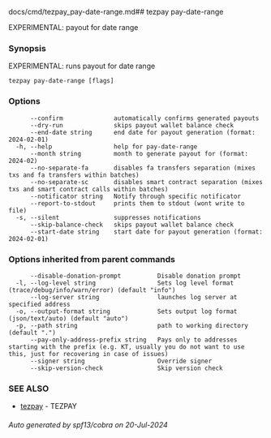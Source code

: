 docs/cmd/tezpay_pay-date-range.md## tezpay pay-date-range

EXPERIMENTAL: payout for date range

### Synopsis

EXPERIMENTAL: runs payout for date range

```
tezpay pay-date-range [flags]
```

### Options

```
      --confirm              automatically confirms generated payouts
      --dry-run              skips payout wallet balance check
      --end-date string      end date for payout generation (format: 2024-02-01)
  -h, --help                 help for pay-date-range
      --month string         month to generate payout for (format: 2024-02)
      --no-separate-fa       disables fa transfers separation (mixes txs and fa transfers within batches)
      --no-separate-sc       disables smart contract separation (mixes txs and smart contract calls within batches)
      --notificator string   Notify through specific notificator
      --report-to-stdout     prints them to stdout (wont write to file)
  -s, --silent               suppresses notifications
      --skip-balance-check   skips payout wallet balance check
      --start-date string    start date for payout generation (format: 2024-02-01)
```

### Options inherited from parent commands

```
      --disable-donation-prompt          Disable donation prompt
  -l, --log-level string                 Sets log level format (trace/debug/info/warn/error) (default "info")
      --log-server string                launches log server at specified address
  -o, --output-format string             Sets output log format (json/text/auto) (default "auto")
  -p, --path string                      path to working directory (default ".")
      --pay-only-address-prefix string   Pays only to addresses starting with the prefix (e.g. KT, usually you do not want to use this, just for recovering in case of issues)
      --signer string                    Override signer
      --skip-version-check               Skip version check
```

### SEE ALSO

* [tezpay](/tezpay/reference/cmd/tezpay)	 - TEZPAY

###### Auto generated by spf13/cobra on 20-Jul-2024
